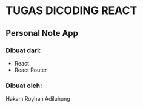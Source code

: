 # TUGAS DICODING REACT

## Personal Note App

### Dibuat dari:

- React
- React Router

### Dibuat oleh:

Hakam Royhan Adiluhung
